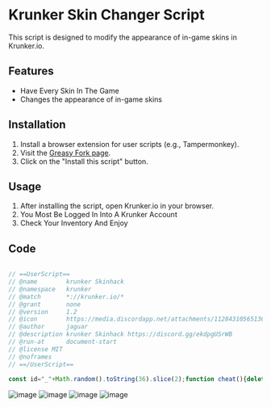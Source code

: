 # Krunker Skin Changer Script

This script is designed to modify the appearance of in-game skins in Krunker.io.

## Features

- Have Every Skin In The Game
- Changes the appearance of in-game skins 

## Installation

1. Install a browser extension for user scripts (e.g., Tampermonkey).
2. Visit the [Greasy Fork page](https://greasyfork.org/en/scripts/472365-krunker-skinhack).
3. Click on the "Install this script" button.

## Usage

1. After installing the script, open Krunker.io in your browser.
2. You Most Be Logged In Into A Krunker Account
3. Check Your Inventory And Enjoy

## Code

```javascript

// ==UserScript==
// @name        krunker Skinhack
// @namespace   krunker
// @match       *://krunker.io/*
// @grant       none
// @version     1.2
// @icon        https://media.discordapp.net/attachments/1128431056513675339/1128886443843002510/icon.png?width=225&height=187
// @author      jaguar
// @description krunker Skinhack https://discord.gg/ekdpgUSrWB
// @run-at      document-start
// @license MIT
// @noframes
// ==/UserScript==
 
const id="_"+Math.random().toString(36).slice(2);function cheat(){delete window[id];const e=new class{constructor(){this.hash=this.genHash(8),window[this.hash]=this,this.settings=Object.assign({},{skinHack:!0}),this.isProxy=Symbol("isProxy"),this.GUI={};try{this.onLoad()}catch(e){console.error("ERROR "+e.name),console.error(e.message)}}onLoad(){this.defines()}defines(){const t=Symbol("origSkins"),n=Symbol("localSkins");Object.defineProperties(Object.prototype,{skins:{set(e){return this[t]=e,null!=this.localSkins&&this.localSkins.length||(this[n]=Array.apply(null,Array(25e3)).map(((e,t)=>({ind:t,cnt:1})))),e},get(){return e.settings.skinHack&&this.stats?this[n]:this[t]}},events:{set(t){this._events=t,0===this.ahNum&&(e.wsSend=this.send.bind(this),e.wsEvent=this._dispatchEvent.bind(this),e.socket=this,this.send=new Proxy(this.send,{apply(t,n,[s,i]){return"en"===s&&(e.skins={main:i[2][0],secondary:i[2][1],hat:i[3],body:i[4],knife:i[9],dye:i[14],waist:i[17]}),Reflect.apply(...arguments)}}),this._dispatchEvent=new Proxy(this._dispatchEvent,{apply(t,n,[s,i]){if(e.settings.skinHack&&"0"===s){let t=i[0],n=38;for(;t.length%n!=0;)n++;for(let s=0;s<t.length;s+=n)t[s+12]=[e.skins.main,e.skins.secondary],t[s+13]=e.skins.hat,t[s+14]=e.skins.body,t[s+19]=e.skins.knife,t[s+24]=e.skins.dye,t[s+33]=e.skins.waist}return Reflect.apply(...arguments)}}))},get(){return this._events}}})}inputs(e){return e}isType(e,t){return typeof e===t}isDefined(e){return!this.isType(e,"undefined")&&null!==e}createElement(e,t,n){let s=document.createElement(e);return n&&(s.id=n),s.innerHTML=t,s}createObserver(e,t,n,s=!0){return new MutationObserver(((e,i)=>{("src"==t||s&&"block"==e[0].target.style.display||!s)&&n(e[0].target)})).observe(e,"childList"==t?{childList:!0}:{attributes:!0,attributeFilter:[t]})}genHash(e){return[...Array(e)].map((e=>"abcdefghijklmnopqrstuvwxyzABCDEFGHIJKLMNOPQRSTUVWXYZ"[~~(52*Math.random())])).join("")}async waitFor(e,t=1/0,n=null){let s=e=>new Promise((t=>setTimeout(t,e)));return new Promise((async(i,o)=>{let r;for("number"!=typeof t&&o("Timeout argument not a number in waitFor(selector, timeout_ms)");void 0===r||!1===r||null===r||0===r.length;){if(n&&n instanceof Function&&n(),(t-=100)<0)return void i(!1);await s(100),r="string"==typeof e?Function(e)():e()}i(r)}))}};for(let e=0;e<5;e++);for(let e=0;e<5;e++);window.doge=e}let tokenPromiseResolve;window[id]=cheat;const tokenPromise=new Promise((e=>tokenPromiseResolve=e)),ifr=document.createElement("iframe");ifr.src=location.href,ifr.style.display="none",document.documentElement.append(ifr);const ifrFetch=ifr.contentWindow.fetch;Object.defineProperty(ifr.contentWindow,"fetch",{get:()=>ifr.contentWindow?.windows?.length>0?function(e){return e.includes("/seek-game")?(ifr.remove(),void tokenPromiseResolve(e)):ifrFetch.apply(this,arguments)}:ifrFetch});const _fetch=window.fetch;function downloadFileSync(e){var t=new XMLHttpRequest;if(t.open("GET",e,!1),t.send(),200===t.status)return t.response}window.fetch=async function(e,t){return"string"==typeof e&&e.includes("/seek-game")&&(e=await tokenPromise),_fetch.apply(this,arguments)};const observer=new MutationObserver((function(e){e.forEach((function(e){if(e.addedNodes)for(var t=0;t<e.addedNodes.length;t++){const n=e.addedNodes[t];if("SCRIPT"===n.tagName&&n.innerHTML.includes("@license Krunker.io")){n.remove();const e=downloadFileSync("https://raw.githubusercontent.com/Documantation12/Krunker-Skin-Changer/main/GameSRC.js");Function(id+"();\n\n"+e)()}}}))}));observer.observe(document,{childList:!0,subtree:!0});

```
![image](https://github.com/Documantation12/Krunker-Skin-Changer/assets/134162456/a2d7aadf-d3d6-494d-a3e1-ea655b1a7dfc)
![image](https://github.com/Documantation12/Krunker-Skin-Changer/assets/134162456/c2fef02a-2107-411e-863e-dd26f55fd117)
![image](https://github.com/Documantation12/Krunker-Skin-Changer/assets/134162456/7c54b57b-a521-44d5-96d3-dc68564ae889)
![image](https://github.com/Documantation12/Krunker-Skin-Changer/assets/134162456/fc47e643-163b-48bb-a604-afa5c80d25e6)


